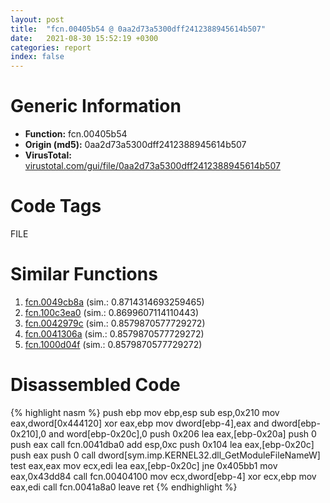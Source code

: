 ```yaml
---
layout: post
title:  "fcn.00405b54 @ 0aa2d73a5300dff2412388945614b507"
date:   2021-08-30 15:52:19 +0300
categories: report
index: false
---
```


# Generic Information
- **Function:** fcn.00405b54
- **Origin (md5):** 0aa2d73a5300dff2412388945614b507
- **VirusTotal:** [virustotal.com/gui/file/0aa2d73a5300dff2412388945614b507][virustotal_ref]

# Code Tags
<span class="tag" id="FILE">FILE</span>


# Similar Functions

1. [fcn.0049cb8a][similar_1_ref] (sim.: 0.8714314693259465)
2. [fcn.100c3ea0][similar_2_ref] (sim.: 0.8699607114110443)
3. [fcn.0042979c][similar_3_ref] (sim.: 0.8579870577729272)
4. [fcn.0041306a][similar_4_ref] (sim.: 0.8579870577729272)
5. [fcn.1000d04f][similar_5_ref] (sim.: 0.8579870577729272)


# Disassembled Code

{% highlight nasm %}
push ebp
mov ebp,esp
sub esp,0x210
mov eax,dword[0x444120]
xor eax,ebp
mov dword[ebp-4],eax
and dword[ebp-0x210],0
and word[ebp-0x20c],0
push 0x206
lea eax,[ebp-0x20a]
push 0
push eax
call fcn.0041dba0
add esp,0xc
push 0x104
lea eax,[ebp-0x20c]
push eax
push 0
call dword[sym.imp.KERNEL32.dll_GetModuleFileNameW]
test eax,eax
mov ecx,edi
lea eax,[ebp-0x20c]
jne 0x405bb1
mov eax,0x43dd84
call fcn.00404100
mov ecx,dword[ebp-4]
xor ecx,ebp
mov eax,edi
call fcn.0041a8a0
leave
ret
{% endhighlight %}


[similar_1_ref]: /report/fcn.0049cb8a@b3771987fba16f4fba07d1109ec72c76
[similar_2_ref]: /report/fcn.100c3ea0@a0ac129ff3ea4c0dfa9529c259a9502c
[similar_3_ref]: /report/fcn.0042979c@44e1ffcf4e71f4505c09d520fd75f1e4
[similar_4_ref]: /report/fcn.0041306a@7b00dd8f2abf54a73bfb09681334ff78
[similar_5_ref]: /report/fcn.1000d04f@481b545f5c18f2fce1caac67ddc419e8
[virustotal_ref]: https://www.virustotal.com/gui/file/0aa2d73a5300dff2412388945614b507